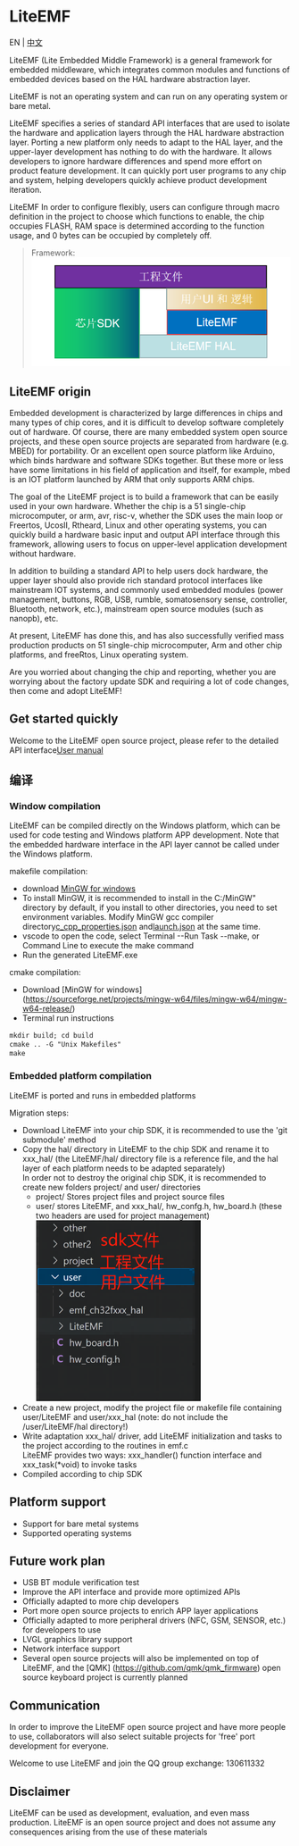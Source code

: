 # LiteEMF

EN | [中文](./README.md)

LiteEMF (Lite Embedded Middle Framework) is a general framework for embedded middleware, which integrates common modules and functions of embedded devices based on the HAL hardware abstraction layer.

LiteEMF is not an operating system and can run on any operating system or bare metal. 

LiteEMF specifies a series of standard API interfaces that are used to isolate the hardware and application layers through the HAL hardware abstraction layer. Porting a new platform only needs to adapt to the HAL layer, and the upper-layer development has nothing to do with the hardware. It allows developers to ignore hardware differences and spend more effort on product feature development. It can quickly port user programs to any chip and system, helping developers quickly achieve product development iteration.

LiteEMF In order to configure flexibly, users can configure through macro definition in the project to choose which functions to enable, the chip occupies FLASH, RAM space is determined according to the function usage, and 0 bytes can be occupied by completely off. 


> Framework:  
![这是图片](/doc/LiteEMF框架.jpg "LiteEMF")				

## LiteEMF origin

Embedded development is characterized by large differences in chips and many types of chip cores, and it is difficult to develop software completely out of hardware. Of course, there are many embedded system open source projects, and these open source projects are separated from hardware (e.g. MBED) for portability. Or an excellent open source platform like Arduino, which binds hardware and software SDKs together. But these more or less have some limitations in his field of application and itself, for example, mbed is an IOT platform launched by ARM that only supports ARM chips.

The goal of the LiteEMF project is to build a framework that can be easily used in your own hardware. Whether the chip is a 51 single-chip microcomputer, or arm, avr, risc-v, whether the SDK uses the main loop or Freertos, UcosII, Rtheard, Linux and other operating systems, you can quickly build a hardware basic input and output API interface through this framework, allowing users to focus on upper-level application development without hardware.

In addition to building a standard API to help users dock hardware, the upper layer should also provide rich standard protocol interfaces like mainstream IOT systems, and commonly used embedded modules (power management, buttons, RGB, USB, rumble, somatosensory sense, controller, Bluetooth, network, etc.), mainstream open source modules (such as nanopb), etc. 

At present, LiteEMF has done this, and has also successfully verified mass production products on 51 single-chip microcomputer, Arm and other chip platforms, and freeRtos, Linux operating system. 

Are you worried about changing the chip and reporting, whether you are worrying about the factory update SDK and requiring a lot of code changes, then come and adopt LiteEMF!

## Get started quickly

Welcome to the LiteEMF open source project, please refer to the detailed API interface[User manual](./%E7%94%A8%E6%88%B7%E6%89%8B%E5%86%8C.md)

## 编译

### Window compilation
LiteEMF can be compiled directly on the Windows platform, which can be used for code testing and Windows platform APP development. Note that the embedded hardware interface in the API layer cannot be called under the Windows platform. 

makefile compilation:
* download [MinGW for windows](https://sourceforge.net/projects/mingw-w64/files/mingw-w64/mingw-w64-release/)
* To install MinGW, it is recommended to install in the C:/MinGW" directory by default, if you install to other directories, you need to set environment variables. Modify MinGW gcc compiler directory[c_cpp_properties.json](.vscode/c_cpp_properties.json) and[launch.json](.vscode/launch.json) at the same time.
* vscode to open the code, select Terminal --Run Task --make, or Command Line to execute the make command
* Run the generated LiteEMF.exe

cmake compilation:
* Download [MinGW for windows] (https://sourceforge.net/projects/mingw-w64/files/mingw-w64/mingw-w64-release/)
* Terminal run instructions
```
mkdir build; cd build
cmake .. -G "Unix Makefiles"
make
```

### Embedded platform compilation
LiteEMF is ported and runs in embedded platforms

Migration steps:

* Download LiteEMF into your chip SDK, it is recommended to use the 'git submodule' method
* Copy the hal/ directory in LiteEMF to the chip SDK and rename it to xxx_hal/ (the LiteEMF/hal/ directory file is a reference file, and the hal layer of each platform needs to be adapted separately)  
In order not to destroy the original chip SDK, it is recommended to create new folders project/ and user/ directories
  * project/ Stores project files and project source files
  * user/ stores LiteEMF, and xxx_hal/, hw_confg.h, hw_board.h (these two headers are used for project management)  
![Recommended file directory](/doc/user文件目录.png)
* Create a new project, modify the project file or makefile file containing user/LiteEMF and user/xxx_hal (note: do not include the /user/LiteEMF/hal directory!)
* Write adaptation xxx_hal/ driver, add LiteEMF initialization and tasks to the project according to the routines in emf.c  
LiteEMF provides two ways: xxx_handler() function interface and xxx_task(*void) to invoke tasks
* Compiled according to chip SDK

## Platform support

* Support for bare metal systems
* Supported operating systems

## Future work plan

* USB BT module verification test
* Improve the API interface and provide more optimized APIs
* Officially adapted to more chip developers
* Port more open source projects to enrich APP layer applications
* Officially adapted to more peripheral drivers (NFC, GSM, SENSOR, etc.) for developers to use
* LVGL graphics library support
* Network interface support
* Several open source projects will also be implemented on top of LiteEMF, and the [QMK] (https://github.com/qmk/qmk_firmware) open source keyboard project is currently planned

## Communication

In order to improve the LiteEMF open source project and have more people to use, collaborators will also select suitable projects for 'free' port development for everyone. 

Welcome to use LiteEMF and join the QQ group exchange: 130611332

## Disclaimer

LiteEMF can be used as development, evaluation, and even mass production. LiteEMF is an open source project and does not assume any consequences arising from the use of these materials

